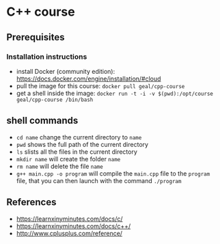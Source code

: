 # C++ course

## Prerequisites

### Installation instructions

- install Docker (community edition): https://docs.docker.com/engine/installation/#cloud
- pull the image for this course: `docker pull geal/cpp-course`
- get a shell inside the image: `docker run -t -i -v $(pwd):/opt/course geal/cpp-course /bin/bash`

## shell commands

- `cd name` change the current directory to `name`
- `pwd` shows the full path of the current directory
- `ls` slists all the files in the current directory
- `mkdir name` will create the folder `name`
- `rm name` will delete the file `name`
- `g++ main.cpp -o program` will compile the `main.cpp` file to the `program` file, that you can then launch with the command `./program`

## References

- https://learnxinyminutes.com/docs/c/
- https://learnxinyminutes.com/docs/c++/
- http://www.cplusplus.com/reference/
